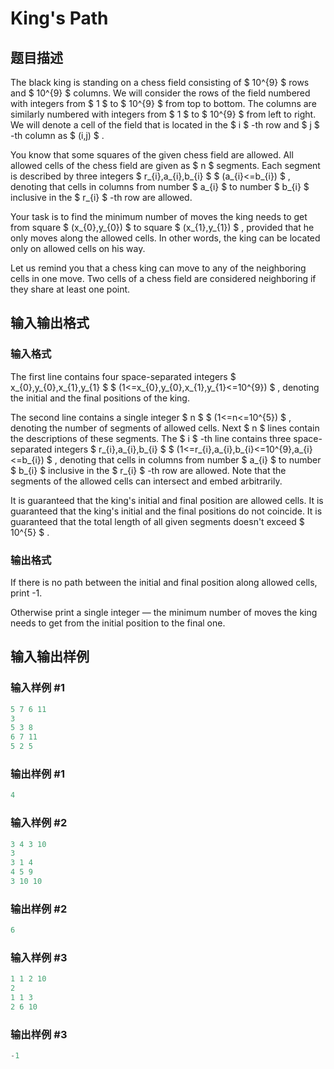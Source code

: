 # King&#039;s Path

## 题目描述

The black king is standing on a chess field consisting of $ 10^{9} $ rows and $ 10^{9} $ columns. We will consider the rows of the field numbered with integers from $ 1 $ to $ 10^{9} $ from top to bottom. The columns are similarly numbered with integers from $ 1 $ to $ 10^{9} $ from left to right. We will denote a cell of the field that is located in the $ i $ -th row and $ j $ -th column as $ (i,j) $ .

You know that some squares of the given chess field are allowed. All allowed cells of the chess field are given as $ n $ segments. Each segment is described by three integers $ r_{i},a_{i},b_{i} $ $ (a_{i}<=b_{i}) $ , denoting that cells in columns from number $ a_{i} $ to number $ b_{i} $ inclusive in the $ r_{i} $ -th row are allowed.

Your task is to find the minimum number of moves the king needs to get from square $ (x_{0},y_{0}) $ to square $ (x_{1},y_{1}) $ , provided that he only moves along the allowed cells. In other words, the king can be located only on allowed cells on his way.

Let us remind you that a chess king can move to any of the neighboring cells in one move. Two cells of a chess field are considered neighboring if they share at least one point.

## 输入输出格式

### 输入格式

The first line contains four space-separated integers $ x_{0},y_{0},x_{1},y_{1} $ $ (1<=x_{0},y_{0},x_{1},y_{1}<=10^{9}) $ , denoting the initial and the final positions of the king.

The second line contains a single integer $ n $ $ (1<=n<=10^{5}) $ , denoting the number of segments of allowed cells. Next $ n $ lines contain the descriptions of these segments. The $ i $ -th line contains three space-separated integers $ r_{i},a_{i},b_{i} $ $ (1<=r_{i},a_{i},b_{i}<=10^{9},a_{i}<=b_{i}) $ , denoting that cells in columns from number $ a_{i} $ to number $ b_{i} $ inclusive in the $ r_{i} $ -th row are allowed. Note that the segments of the allowed cells can intersect and embed arbitrarily.

It is guaranteed that the king's initial and final position are allowed cells. It is guaranteed that the king's initial and the final positions do not coincide. It is guaranteed that the total length of all given segments doesn't exceed $ 10^{5} $ .

### 输出格式

If there is no path between the initial and final position along allowed cells, print -1.

Otherwise print a single integer — the minimum number of moves the king needs to get from the initial position to the final one.

## 输入输出样例

### 输入样例 #1

```cpp
5 7 6 11
3
5 3 8
6 7 11
5 2 5

```
### 输出样例 #1

```cpp
4

```
### 输入样例 #2

```cpp
3 4 3 10
3
3 1 4
4 5 9
3 10 10

```
### 输出样例 #2

```cpp
6

```
### 输入样例 #3

```cpp
1 1 2 10
2
1 1 3
2 6 10

```
### 输出样例 #3

```cpp
-1

```

